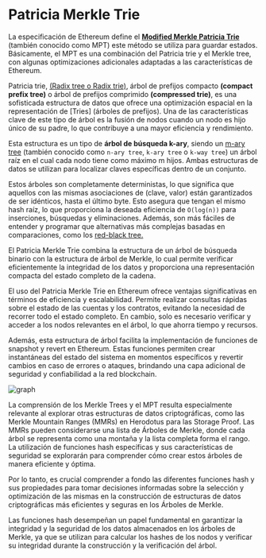 # Patricia Merkle Trie
La especificación de Ethereum define el [**Modified Merkle Patricia Trie**](https://ethereum.org/en/developers/docs/data-structures-and-encoding/patricia-merkle-trie/) (también conocido como MPT) este método se utiliza para guardar estados. Básicamente, el MPT es una combinación del Patricia trie y el Merkle tree, con algunas optimizaciones adicionales adaptadas a las características de Ethereum.

Patricia trie, [(Radix tree o Radix trie)](https://en.wikipedia.org/wiki/Radix_tree), árbol de prefijos compacto **(compact prefix tree)** o árbol de prefijos comprimido **(compressed trie)**, es una sofisticada estructura de datos que ofrece una optimización espacial en la representación de [Tries] (árboles de prefijos). Una de las características clave de este tipo de árbol es la fusión de nodos cuando un nodo es hijo único de su padre, lo que contribuye a una mayor eficiencia y rendimiento.

Esta estructura es un tipo de **árbol de búsqueda k-ary**, siendo un [m-ary tree](https://en.wikipedia.org/wiki/M-ary_tree) (también conocido como `n-ary tree`, `k-ary tree` o `k-way tree`) un árbol raíz en el cual cada nodo tiene como máximo m hijos. Ambas estructuras de datos se utilizan para localizar claves específicas dentro de un conjunto.

Estos árboles son completamente deterministas, lo que significa que aquellos con las mismas asociaciones de (clave, valor) están garantizados de ser idénticos, hasta el último byte. Esto asegura que tengan el mismo hash raíz, lo que proporciona la deseada eficiencia de `O(log(n))` para inserciones, búsquedas y eliminaciones. Además, son más fáciles de entender y programar que alternativas más complejas basadas en comparaciones, como los [red-black tree.](https://en.wikipedia.org/wiki/Red%E2%80%93black_tree)

El Patricia Merkle Trie combina la estructura de un árbol de búsqueda binario con la estructura de árbol de Merkle, lo cual permite verificar eficientemente la integridad de los datos y proporciona una representación compacta del estado completo de la cadena.

El uso del Patricia Merkle Trie en Ethereum ofrece ventajas significativas en términos de eficiencia y escalabilidad. Permite realizar consultas rápidas sobre el estado de las cuentas y los contratos, evitando la necesidad de recorrer todo el estado completo. En cambio, solo es necesario verificar y acceder a los nodos relevantes en el árbol, lo que ahorra tiempo y recursos.

Además, esta estructura de árbol facilita la implementación de funciones de snapshot y revert en Ethereum. Estas funciones permiten crear instantáneas del estado del sistema en momentos específicos y revertir cambios en caso de errores o ataques, brindando una capa adicional de seguridad y confiabilidad a la red blockchain.

![graph]()
<div align="center">
<em></em>
</div>

La comprensión de los Merkle Trees y el MPT resulta especialmente relevante al explorar otras estructuras de datos criptográficas, como las Merkle Mountain Ranges (MMRs) en Herodotus para las Storage Proof. Las MMRs pueden considerarse una lista de Árboles de Merkle, donde cada árbol se representa como una montaña y la lista completa forma el rango. La utilización de funciones hash específicas y sus características de seguridad se explorarán para comprender cómo crear estos árboles de manera eficiente y óptima.

Por lo tanto, es crucial comprender a fondo las diferentes funciones hash y sus propiedades para tomar decisiones informadas sobre la selección y optimización de las mismas en la construcción de estructuras de datos criptográficas más eficientes y seguras en los Árboles de Merkle.

Las funciones hash desempeñan un papel fundamental en garantizar la integridad y la seguridad de los datos almacenados en los árboles de Merkle, ya que se utilizan para calcular los hashes de los nodos y verificar su integridad durante la construcción y la verificación del árbol.